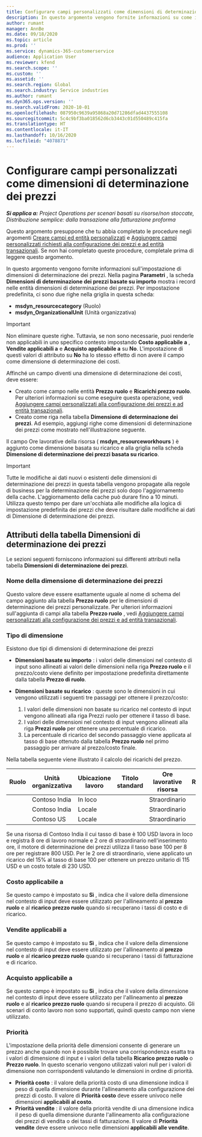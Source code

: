 ```yaml
---
title: Configurare campi personalizzati come dimensioni di determinazione dei prezzi
description: In questo argomento vengono fornite informazioni su come impostare le dimensioni di determinazione dei prezzi usando i campi personalizzati.
author: rumant
manager: AnnBe
ms.date: 09/18/2020
ms.topic: article
ms.prod: ''
ms.service: dynamics-365-customerservice
audience: Application User
ms.reviewer: kfend
ms.search.scope: ''
ms.custom: ''
ms.assetid: ''
ms.search.region: Global
ms.search.industry: Service industries
ms.author: rumant
ms.dyn365.ops.version: ''
ms.search.validFrom: 2020-10-01
ms.openlocfilehash: 087950c9639a95868a20d71286dfad4437555108
ms.sourcegitcommit: 5c4c9bf3ba018562d6cb3443c01d550489c415fa
ms.translationtype: HT
ms.contentlocale: it-IT
ms.lasthandoff: 10/16/2020
ms.locfileid: "4078871"
---
```

# <a name="set-up-custom-fields-as-pricing-dimensions"></a>Configurare campi personalizzati come dimensioni di determinazione dei prezzi

_**Si applica a:** Project Operations per scenari basati su risorse/non stoccate, Distribuzione semplice: dalla transazione alla fatturazione proforma_

Questo argomento presuppone che tu abbia completato le procedure negli argomenti [Creare campi ed entità personalizzati](create-custom-fields-entities-pricing-dimensions.md) e [Aggiungere campi personalizzati richiesti alla configurazione dei prezzi e ad entità transazionali](add-custom-fields-price-setup-transactional-entities.md). Se non hai completato queste procedure, completale prima di leggere questo argomento. 

In questo argomento vengono fornite informazioni sull'impostazione di dimensioni di determinazione dei prezzi. Nella pagina **Parametri** , la scheda **Dimensioni di determinazione dei prezzi basate su importo** mostra i record nelle entità dimensioni di determinazione dei prezzi. Per impostazione predefinita, ci sono due righe nella griglia in questa scheda:

- **msdyn_resourcecategory** (Ruolo)
- **msdyn_OrganizationalUnit** (Unità organizzativa)

> [!IMPORTANT]
> Non eliminare queste righe. Tuttavia, se non sono necessarie, puoi renderle non applicabili in uno specifico contesto impostando **Costo applicabile a** , **Vendite applicabili a** e **Acquisto applicabile a** su **No**. L'impostazione di questi valori di attributo su **No** ha lo stesso effetto di non avere il campo come dimensione di determinazione dei costi.

Affinché un campo diventi una dimensione di determinazione dei costi, deve essere:

- Creato come campo nelle entità **Prezzo ruolo** e **Ricarichi prezzo ruolo**. Per ulteriori informazioni su come eseguire questa operazione, vedi [Aggiungere campi personalizzati alla configurazione dei prezzi e ad entità transazionali](add-custom-fields-price-setup-transactional-entities.md).
- Creato come riga nella tabella **Dimensione di determinazione dei prezzi**. Ad esempio, aggiungi righe come dimensioni di determinazione dei prezzi come mostrato nell'illustrazione seguente. 

Il campo Ore lavorative della risorsa ( **msdyn_resourceworkhours** ) è aggiunto come dimensione basata su ricarico e alla griglia nella scheda **Dimensione di determinazione dei prezzi basata su ricarico**.

> [!IMPORTANT]
> Tutte le modifiche ai dati nuovi o esistenti delle dimensioni di determinazione dei prezzi in questa tabella vengono propagate alla regole di business per la determinazione dei prezzi solo dopo l'aggiornamento della cache. L'aggiornamento della cache può durare fino a 10 minuti. Utilizza questo tempo per dare un'occhiata alle modifiche alla logica di impostazione predefinita dei prezzi che deve risultare dalle modifiche ai dati di Dimensione di determinazione dei prezzi.


## <a name="attributes-of-the-pricing-dimensions-table"></a>Attributi della tabella Dimensioni di determinazione dei prezzi
Le sezioni seguenti forniscono informazioni sui differenti attributi nella tabella **Dimensioni di determinazione dei prezzi**.

### <a name="pricing-dimension-name"></a>Nome della dimensione di determinazione dei prezzi
Questo valore deve essere esattamente uguale al nome di schema del campo aggiunto alla tabella **Prezzo ruolo** per le dimensioni di determinazione dei prezzi personalizzate. Per ulteriori informazioni sull'aggiunta di campi alla tabella **Prezzo ruolo** , vedi [Aggiungere campi personalizzati alla configurazione dei prezzi e ad entità transazionali](add-custom-fields-price-setup-transactional-entities.md).

### <a name="type-of-dimension"></a>Tipo di dimensione
Esistono due tipi di dimensioni di determinazione dei prezzi
  
  - **Dimensioni basate su importo** : i valori delle dimensioni nel contesto di input sono allineati ai valori delle dimensioni nella riga **Prezzo ruolo** e il prezzo/costo viene definito per impostazione predefinita direttamente dalla tabella **Prezzo di ruolo**.
  - **Dimensioni basate su ricarico** : queste sono le dimensioni in cui vengono utilizzati i seguenti tre passaggi per ottenere il prezzo/costo:
 
    1. I valori delle dimensioni non basate su ricarico nel contesto di input vengono allineati alla riga Prezzi ruolo per ottenere il tasso di base.
    2. I valori delle dimensioni nel contesto di input vengono allineati alla riga **Prezzi ruolo** per ottenere una percentuale di ricarico.
    3. La percentuale di ricarico del secondo passaggio viene applicata al tasso di base ottenuto dalla tabella **Prezzo ruolo** nel primo passaggio per arrivare al prezzo/costo finale.
   
   Nella tabella seguente viene illustrato il calcolo dei ricarichi del prezzo.
  
| Ruolo        | Unità organizzativa    |Ubicazione lavoro      |Titolo standard      |Ore lavorative risorsa      |  Ricarico|
| ------------|-------------|-------------------|--------------------|-------------------------|--------:|
|             | Contoso India|In loco            |                    |Straordinario                 |15     |
|             | Contoso India|Locale             |                    |Straordinario                 |10     |
|             | Contoso US   |Locale             |                    |Straordinario                 |20     |


Se una risorsa di Contoso India il cui tasso di base è 100 USD lavora in loco e registra 8 ore di lavoro normale e 2 ore di straordinario nell'inserimento ore, il motore di determinazione dei prezzi utilizza il tasso base 100 per 8 ore per registrare 800 USD. Per le 2 ore di straordinario, viene applicato un ricarico del 15% al tasso di base 100 per ottenere un prezzo unitario di 115 USD e un costo totale di 230 USD.

### <a name="applicable-to-cost"></a>Costo applicabile a 
Se questo campo è impostato su **Sì** , indica che il valore della dimensione nel contesto di input deve essere utilizzato per l'allineamento al **prezzo ruolo** e al **ricarico prezzo ruolo** quando si recuperano i tassi di costo e di ricarico.

### <a name="applicable-to-sales"></a>Vendite applicabili a
Se questo campo è impostato su **Sì** , indica che il valore della dimensione nel contesto di input deve essere utilizzato per l'allineamento al **prezzo ruolo** e al **ricarico prezzo ruolo** quando si recuperano i tassi di fatturazione e di ricarico.

### <a name="applicable-to-purchase"></a>Acquisto applicabile a
Se questo campo è impostato su **Sì** , indica che il valore della dimensione nel contesto di input deve essere utilizzato per l'allineamento al **prezzo ruolo** e al **ricarico prezzo ruolo** quando si recupera il prezzo di acquisto. Gli scenari di conto lavoro non sono supportati, quindi questo campo non viene utilizzato. 

### <a name="priority"></a>Priorità
L'impostazione della priorità delle dimensioni consente di generare un prezzo anche quando non è possibile trovare una corrispondenza esatta tra i valori di dimensione di input e i valori della tabella **Ricarico prezzo ruolo** o **Prezzo ruolo**. In questo scenario vengono utilizzati valori null per i valori di dimensione non corrispondenti valutando le dimensioni in ordine di priorità.

- **Priorità costo** : il valore della priorità costo di una dimensione indica il peso di quella dimensione durante l'allineamento alla configurazione dei prezzi di costo. Il valore di **Priorità costo** deve essere univoco nelle dimensioni **applicabili al costo**.
- **Priorità vendite** : il valore della priorità vendite di una dimensione indica il peso di quella dimensione durante l'allineamento alla configurazione dei prezzi di vendita o dei tassi di fatturazione. Il valore di **Priorità vendite** deve essere univoco nelle dimensioni **applicabili alle vendite**.
